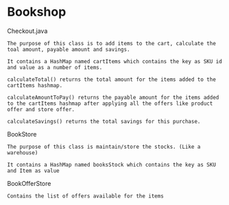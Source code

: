 # Bookshop

Checkout.java

    The purpose of this class is to add items to the cart, calculate the toal amount, payable amount and savings.
    
    It contains a HashMap named cartItems which contains the key as SKU id and value as a number of items.
    
    calculateTotal() returns the total amount for the items added to the cartItems hashmap.
    
    calculateAmountToPay() returns the payable amount for the items added to the cartItems hashmap after applying all the offers like product offer and store offer.
    
    calculateSavings() returns the total savings for this purchase.
    
    
BookStore

    The purpose of this class is maintain/store the stocks. (Like a warehouse)
    
    It contains a HashMap named booksStock which contains the key as SKU and Item as value
    
 BookOfferStore 
 
    Contains the list of offers available for the items
